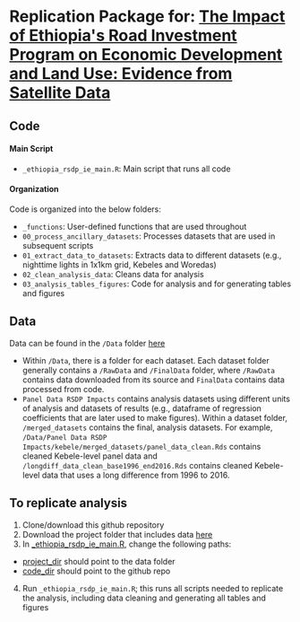 # Replication Package for: [The Impact of Ethiopia's Road Investment Program on Economic Development and Land Use: Evidence from Satellite Data](https://documents.worldbank.org/en/publication/documents-reports/documentdetail/099332404062230683/idu073a7158605532046490b712098aed9008539)

## Code

#### Main Script
* `_ethiopia_rsdp_ie_main.R`: Main script that runs all code

#### Organization

Code is organized into the below folders:

* `_functions`: User-defined functions that are used throughout
* `00_process_ancillary_datasets`: Processes datasets that are used in subsequent scripts
* `01_extract_data_to_datasets`: Extracts data to different datasets (e.g., nighttime lights in 1x1km grid, Kebeles and Woredas)
* `02_clean_analysis_data`: Cleans data for analysis
* `03_analysis_tables_figures`: Code for analysis and for generating tables and figures

## Data

Data can be found in the `/Data` folder [here](https://www.dropbox.com/sh/l19l75ktxii7iba/AAB973jQioF9b8OiPPAlvA9Ba?dl=0)
* Within `/Data`, there is a folder for each dataset. Each dataset folder generally contains a `/RawData` and `/FinalData` folder, where `/RawData` contains data downloaded from its source and `FinalData` contains data processed from code.
* `Panel Data RSDP Impacts` contains analysis datasets using different units of analysis and datasets of results (e.g., dataframe of regression coefficients that are later used to make figures). Within a dataset folder, `/merged_datasets` contains the final, analysis datasets. For example, `/Data/Panel Data RSDP Impacts/kebele/merged_datasets/panel_data_clean.Rds` contains cleaned Kebele-level panel data and `/longdiff_data_clean_base1996_end2016.Rds` contains cleaned Kebele-level data that uses a long difference from 1996 to 2016.

## To replicate analysis

1. Clone/download this github repository
2. Download the project folder that includes data [here](https://www.dropbox.com/sh/l19l75ktxii7iba/AAB973jQioF9b8OiPPAlvA9Ba?dl=0)
3. In [_ethiopia_rsdp_ie_main.R](https://github.com/worldbank/ethiopia-rsdp-ie/blob/main/_ethiopia_rsdp_ie_main.R), change the following paths:
* [project_dir](https://github.com/worldbank/ethiopia-rsdp-ie/blob/0f3fa9b2f904bc76907efe12ad30fe354548b9f2/_ethiopia_rsdp_ie_main.R#L25) should point to the data folder
* [code_dir](https://github.com/worldbank/ethiopia-rsdp-ie/blob/0f3fa9b2f904bc76907efe12ad30fe354548b9f2/_ethiopia_rsdp_ie_main.R#L26) should point to the github repo
4. Run `_ethiopia_rsdp_ie_main.R`; this runs all scripts needed to replicate the analysis, including data cleaning and generating all tables and figures